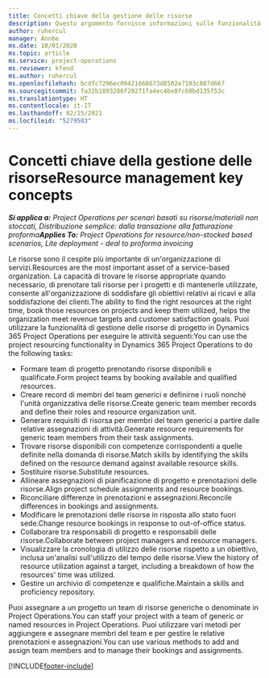 ```yaml
---
title: Concetti chiave della gestione delle risorse
description: Questo argomento fornisce informazioni sulle funzionalità di gestione delle risorse in Microsoft Dynamics Project Operations.
author: ruhercul
manager: Annbe
ms.date: 10/01/2020
ms.topic: article
ms.service: project-operations
ms.reviewer: kfend
ms.author: ruhercul
ms.openlocfilehash: bcdfc7296ec09421668673d8502e7103c887d667
ms.sourcegitcommit: fa32b1893286f20271fa4ec4be8fc68bd135f53c
ms.translationtype: HT
ms.contentlocale: it-IT
ms.lasthandoff: 02/15/2021
ms.locfileid: "5279503"
---
```

# <a name="resource-management-key-concepts"></a><span data-ttu-id="a3e0a-103">Concetti chiave della gestione delle risorse</span><span class="sxs-lookup"><span data-stu-id="a3e0a-103">Resource management key concepts</span></span>

<span data-ttu-id="a3e0a-104">_**Si applica a:** Project Operations per scenari basati su risorse/materiali non stoccati, Distribuzione semplice: dalla transazione alla fatturazione proforma_</span><span class="sxs-lookup"><span data-stu-id="a3e0a-104">_**Applies To:** Project Operations for resource/non-stocked based scenarios, Lite deployment - deal to proforma invoicing_</span></span>

<span data-ttu-id="a3e0a-105">Le risorse sono il cespite più importante di un'organizzazione di servizi.</span><span class="sxs-lookup"><span data-stu-id="a3e0a-105">Resources are the most important asset of a service-based organization.</span></span> <span data-ttu-id="a3e0a-106">La capacità di trovare le risorse appropriate quando necessario, di prenotare tali risorse per i progetti e di mantenerle utilizzate, consente all'organizzazione di soddisfare gli obiettivi relativi ai ricavi e alla soddisfazione dei clienti.</span><span class="sxs-lookup"><span data-stu-id="a3e0a-106">The ability to find the right resources at the right time, book those resources on projects and keep them utilized, helps the organization meet revenue targets and customer satisfaction goals.</span></span> <span data-ttu-id="a3e0a-107">Puoi utilizzare la funzionalità di gestione delle risorse di progetto in Dynamics 365 Project Operations per eseguire le attività seguenti:</span><span class="sxs-lookup"><span data-stu-id="a3e0a-107">You can use the project resourcing functionality in Dynamics 365 Project Operations to do the following tasks:</span></span>

- <span data-ttu-id="a3e0a-108">Formare team di progetto prenotando risorse disponibili e qualificate.</span><span class="sxs-lookup"><span data-stu-id="a3e0a-108">Form project teams by booking available and qualified resources.</span></span>
- <span data-ttu-id="a3e0a-109">Creare record di membri del team generici e definirne i ruoli nonché l'unità organizzativa delle risorse.</span><span class="sxs-lookup"><span data-stu-id="a3e0a-109">Create generic team member records and define their roles and resource organization unit.</span></span>
- <span data-ttu-id="a3e0a-110">Generare requisiti di risorsa per membri del team generici a partire dalle relative assegnazioni di attività.</span><span class="sxs-lookup"><span data-stu-id="a3e0a-110">Generate resource requirements for generic team members from their task assignments.</span></span>
- <span data-ttu-id="a3e0a-111">Trovare risorse disponibili con competenze corrispondenti a quelle definite nella domanda di risorse.</span><span class="sxs-lookup"><span data-stu-id="a3e0a-111">Match skills by identifying the skills defined on the resource demand against available resource skills.</span></span>
- <span data-ttu-id="a3e0a-112">Sostituire risorse.</span><span class="sxs-lookup"><span data-stu-id="a3e0a-112">Substitute resources.</span></span>
- <span data-ttu-id="a3e0a-113">Allineare assegnazioni di pianificazione di progetto e prenotazioni delle risorse.</span><span class="sxs-lookup"><span data-stu-id="a3e0a-113">Align project schedule assignments and resource bookings.</span></span>
- <span data-ttu-id="a3e0a-114">Riconciliare differenze in prenotazioni e assegnazioni.</span><span class="sxs-lookup"><span data-stu-id="a3e0a-114">Reconcile differences in bookings and assignments.</span></span>
- <span data-ttu-id="a3e0a-115">Modificare le prenotazioni delle risorse in risposta allo stato fuori sede.</span><span class="sxs-lookup"><span data-stu-id="a3e0a-115">Change resource bookings in response to out-of-office status.</span></span>
- <span data-ttu-id="a3e0a-116">Collaborare tra responsabili di progetto e responsabili delle risorse.</span><span class="sxs-lookup"><span data-stu-id="a3e0a-116">Collaborate between project managers and resource managers.</span></span>
- <span data-ttu-id="a3e0a-117">Visualizzare la cronologia di utilizzo delle risorse rispetto a un obiettivo, inclusa un'analisi sull'utilizzo del tempo delle risorse.</span><span class="sxs-lookup"><span data-stu-id="a3e0a-117">View the history of resource utilization against a target, including a breakdown of how the resources' time was utilized.</span></span>
- <span data-ttu-id="a3e0a-118">Gestire un archivio di competenze e qualifiche.</span><span class="sxs-lookup"><span data-stu-id="a3e0a-118">Maintain a skills and proficiency repository.</span></span>


<span data-ttu-id="a3e0a-119">Puoi assegnare a un progetto un team di risorse generiche o denominate in Project Operations.</span><span class="sxs-lookup"><span data-stu-id="a3e0a-119">You can staff your project with a team of generic or named resources in Project Operations.</span></span> <span data-ttu-id="a3e0a-120">Puoi utilizzare vari metodi per aggiungere e assegnare membri del team e per gestire le relative prenotazioni e assegnazioni.</span><span class="sxs-lookup"><span data-stu-id="a3e0a-120">You can use various methods to add and assign team members and to manage their bookings and assignments.</span></span> 


[!INCLUDE[footer-include](../includes/footer-banner.md)]